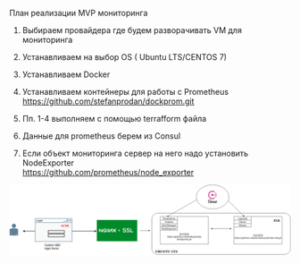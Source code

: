 

План реализации MVP мониторинга
1. Выбираем провайдера где будем разворачивать VM для мониторинга
2. Устанавливаем на выбор OS ( Ubuntu LTS/CENTOS 7)
3. Устанавливаем Docker
4. Устанавливаем контейнеры для работы с Prometheus  
https://github.com/stefanprodan/dockprom.git

5. Пп. 1-4 выполняем с помощью terrafform файла
6. Данные для prometheus берем из Consul
7. Если объект мониторинга сервер на него надо установить NodeExporter  
https://github.com/prometheus/node_exporter


![Diagram](https://github.com/maxvandl/SPRINTS/blob/master/Untitled%20Diagram.png)

